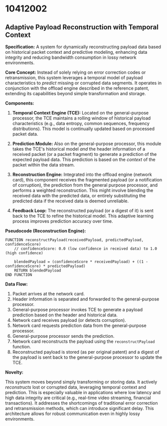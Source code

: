 # 10412002

## Adaptive Payload Reconstruction with Temporal Context

**Specification:** A system for dynamically reconstructing payload data based on historical packet context and predictive modeling, enhancing data integrity and reducing bandwidth consumption in lossy network environments.

**Core Concept:** Instead of solely relying on error correction codes or retransmission, this system leverages a temporal model of payload characteristics to *predict* missing or corrupted data segments. It operates in conjunction with the offload engine described in the reference patent, extending its capabilities beyond simple transformation and storage.

**Components:**

1.  **Temporal Context Engine (TCE):**  Located on the general-purpose processor, the TCE maintains a rolling window of historical payload characteristics (e.g., data entropy, common sequences, frequency distributions). This model is continually updated based on processed packet data.

2.  **Prediction Module:** Also on the general-purpose processor, this module takes the TCE's historical model *and* the header information of a received packet (or a packet fragment) to generate a prediction of the expected payload data.  This prediction is based on the *context* of the packet within the data stream.

3.  **Reconstruction Engine:**  Integrated into the offload engine (network card), this component receives the fragmented payload (or a notification of corruption), the prediction from the general purpose processor, and performs a weighted reconstruction. This might involve blending the received data with the predicted data, or entirely substituting the predicted data if the received data is deemed unreliable.

4.  **Feedback Loop:** The reconstructed payload (or a digest of it) is sent back to the TCE to refine the historical model. This adaptive learning process improves prediction accuracy over time.

**Pseudocode (Reconstruction Engine):**

```
FUNCTION reconstructPayload(receivedPayload, predictedPayload, confidenceScore)
    // confidenceScore: 0.0 (low confidence in received data) to 1.0 (high confidence)

    blendedPayload = (confidenceScore * receivedPayload) + ((1 - confidenceScore) * predictedPayload)
    RETURN blendedPayload
END FUNCTION
```

**Data Flow:**

1.  Packet arrives at the network card.
2.  Header information is separated and forwarded to the general-purpose processor.
3.  General-purpose processor invokes TCE to generate a payload prediction based on the header and historical data.
4.  Network card receives payload (or detects corruption).
5.  Network card requests prediction data from the general-purpose processor.
6.  General-purpose processor sends the prediction.
7.  Network card reconstructs the payload using the `reconstructPayload` function.
8.  Reconstructed payload is stored (as per original patent) and a digest of the payload is sent back to the general-purpose processor to update the TCE.

**Novelty:**

This system moves beyond simply transforming or storing data. It actively *reconstructs* lost or corrupted data, leveraging temporal context and prediction. This is especially valuable in applications where low latency and high data integrity are critical (e.g., real-time video streaming, financial transactions).  It addresses the shortcomings of traditional error correction and retransmission methods, which can introduce significant delay. This architecture allows for robust communication even in highly lossy environments.